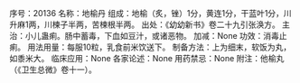 序号：20136
名称：地榆丹
组成：地榆（炙，锉）1分，黄连1分，干蓝叶1分，川升麻1两，川楝子半两，苦楝根半两。
出处：《幼幼新书》卷二十九引张涣方。
主治：小儿蛊痢。肠中蓄毒，下血如豆汁，或诸恶物。
加减：None
功效：消毒止痢。
用法用量：每服10粒，乳食前米饮送下。
制备方法：上为细末，软饭为丸，如黍米大。
临床应用：None
各家论述：None
用药禁忌：None
附注：他榆丸（《卫生总微》卷十一）。
